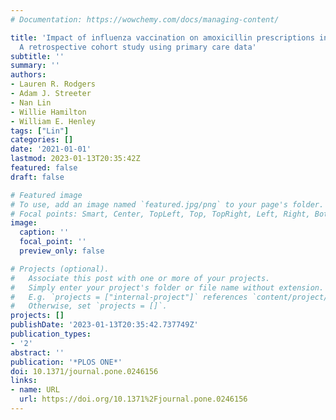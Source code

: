 ```yaml
---
# Documentation: https://wowchemy.com/docs/managing-content/

title: 'Impact of influenza vaccination on amoxicillin prescriptions in older adults:
  A retrospective cohort study using primary care data'
subtitle: ''
summary: ''
authors:
- Lauren R. Rodgers
- Adam J. Streeter
- Nan Lin
- Willie Hamilton
- William E. Henley
tags: ["Lin"]
categories: []
date: '2021-01-01'
lastmod: 2023-01-13T20:35:42Z
featured: false
draft: false

# Featured image
# To use, add an image named `featured.jpg/png` to your page's folder.
# Focal points: Smart, Center, TopLeft, Top, TopRight, Left, Right, BottomLeft, Bottom, BottomRight.
image:
  caption: ''
  focal_point: ''
  preview_only: false

# Projects (optional).
#   Associate this post with one or more of your projects.
#   Simply enter your project's folder or file name without extension.
#   E.g. `projects = ["internal-project"]` references `content/project/deep-learning/index.md`.
#   Otherwise, set `projects = []`.
projects: []
publishDate: '2023-01-13T20:35:42.737749Z'
publication_types:
- '2'
abstract: ''
publication: '*PLOS ONE*'
doi: 10.1371/journal.pone.0246156
links:
- name: URL
  url: https://doi.org/10.1371%2Fjournal.pone.0246156
---
```

